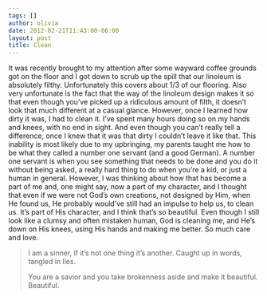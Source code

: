 ```yaml
---
tags: []
author: olivia
date: 2012-02-21T11:43:00-06:00
layout: post
title: Clean
---
```


It was recently brought to my attention after some wayward coffee grounds got on the floor and I got down to scrub up the spill that our linoleum is absolutely filthy. Unfortunately this covers about 1/3 of our flooring. Also very unfortunate is the fact that the way of the linoleum design makes it so that even though you’ve picked up a ridiculous amount of filth, it doesn’t look that much different at a casual glance. However, once I learned how dirty it was, I had to clean it. I’ve spent many hours doing so on my hands and knees, with no end in sight. And even though you can’t really tell a difference, once I knew that it was that dirty I couldn’t leave it like that. This inability is most likely due to my upbringing, my parents taught me how to be what they called a number one servant (and a good German). A number one servant is when you see something that needs to be done and you do it without being asked, a really hard thing to do when you’re a kid, or just a human in general. However, I was thinking about how that has become a part of me and, one might say, now a part of my character, and I thought that even if we were not God’s own creations, not designed by Him, when He found us, He probably would’ve still had an impulse to help us, to clean us. It’s part of His character, and I think that’s so beautiful. Even though I still look like a clumsy and often mistaken human, God is cleaning me, and He’s down on His knees, using His hands and making me better. So much care and love.

> I am a sinner, if it’s not one thing it’s another. Caught up in words, tangled in lies.
>
> You are a savior and you take brokenness aside and make it beautiful. Beautiful.
